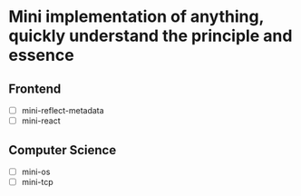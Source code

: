 # Mini implementation of anything, quickly understand the principle and essence

## Frontend

- [ ] mini-reflect-metadata
- [ ] mini-react

## Computer Science

- [ ] mini-os
- [ ] mini-tcp
